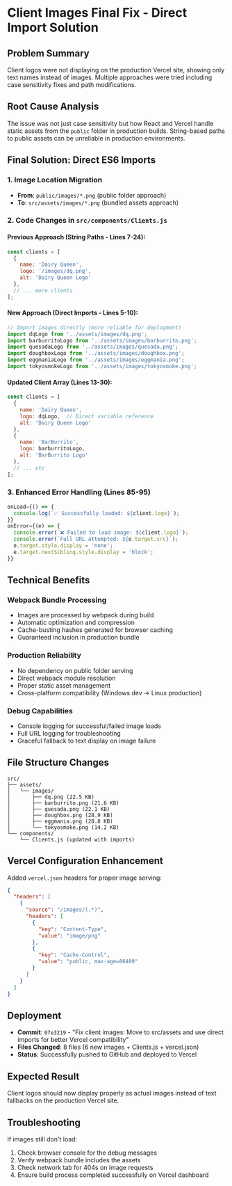 # Client Images Final Fix - Direct Import Solution

## Problem Summary
Client logos were not displaying on the production Vercel site, showing only text names instead of images. Multiple approaches were tried including case sensitivity fixes and path modifications.

## Root Cause Analysis
The issue was not just case sensitivity but how React and Vercel handle static assets from the `public` folder in production builds. String-based paths to public assets can be unreliable in production environments.

## Final Solution: Direct ES6 Imports

### 1. Image Location Migration
- **From**: `public/images/*.png` (public folder approach)
- **To**: `src/assets/images/*.png` (bundled assets approach)

### 2. Code Changes in `src/components/Clients.js`

#### Previous Approach (String Paths - Lines 7-24):
```javascript
const clients = [
  {
    name: 'Dairy Queen',
    logo: '/images/dq.png',
    alt: 'Dairy Queen Logo'
  },
  // ... more clients
];
```

#### New Approach (Direct Imports - Lines 5-10):
```javascript
// Import images directly (more reliable for deployment)
import dqLogo from '../assets/images/dq.png';
import barburritoLogo from '../assets/images/barburrito.png';
import quesadaLogo from '../assets/images/quesada.png';
import doughboxLogo from '../assets/images/doughbox.png';
import eggmaniaLogo from '../assets/images/eggmania.png';
import tokyosmokeLogo from '../assets/images/tokyosmoke.png';
```

#### Updated Client Array (Lines 13-30):
```javascript
const clients = [
  {
    name: 'Dairy Queen',
    logo: dqLogo,  // Direct variable reference
    alt: 'Dairy Queen Logo'
  },
  {
    name: 'BarBurrito',
    logo: barburritoLogo,
    alt: 'BarBurrito Logo'
  },
  // ... etc
];
```

### 3. Enhanced Error Handling (Lines 85-95)
```javascript
onLoad={() => {
  console.log(`✅ Successfully loaded: ${client.logo}`);
}}
onError={(e) => {
  console.error(`❌ Failed to load image: ${client.logo}`);
  console.error(`Full URL attempted: ${e.target.src}`);
  e.target.style.display = 'none';
  e.target.nextSibling.style.display = 'block';
}}
```

## Technical Benefits

### Webpack Bundle Processing
- Images are processed by webpack during build
- Automatic optimization and compression
- Cache-busting hashes generated for browser caching
- Guaranteed inclusion in production bundle

### Production Reliability
- No dependency on public folder serving
- Direct webpack module resolution
- Proper static asset management
- Cross-platform compatibility (Windows dev → Linux production)

### Debug Capabilities
- Console logging for successful/failed image loads
- Full URL logging for troubleshooting
- Graceful fallback to text display on image failure

## File Structure Changes
```
src/
├── assets/
│   └── images/
│       ├── dq.png (22.5 KB)
│       ├── barburrito.png (21.6 KB)
│       ├── quesada.png (22.1 KB)
│       ├── doughbox.png (28.9 KB)
│       ├── eggmania.png (28.8 KB)
│       └── tokyosmoke.png (14.2 KB)
└── components/
    └── Clients.js (updated with imports)
```

## Vercel Configuration Enhancement
Added `vercel.json` headers for proper image serving:
```json
{
  "headers": [
    {
      "source": "/images/(.*)",
      "headers": [
        {
          "key": "Content-Type",
          "value": "image/png"
        },
        {
          "key": "Cache-Control", 
          "value": "public, max-age=86400"
        }
      ]
    }
  ]
}
```

## Deployment
- **Commit**: `07e3219` - "Fix client images: Move to src/assets and use direct imports for better Vercel compatibility"
- **Files Changed**: 8 files (6 new images + Clients.js + vercel.json)
- **Status**: Successfully pushed to GitHub and deployed to Vercel

## Expected Result
Client logos should now display properly as actual images instead of text fallbacks on the production Vercel site.

## Troubleshooting
If images still don't load:
1. Check browser console for the debug messages
2. Verify webpack bundle includes the assets
3. Check network tab for 404s on image requests
4. Ensure build process completed successfully on Vercel dashboard 